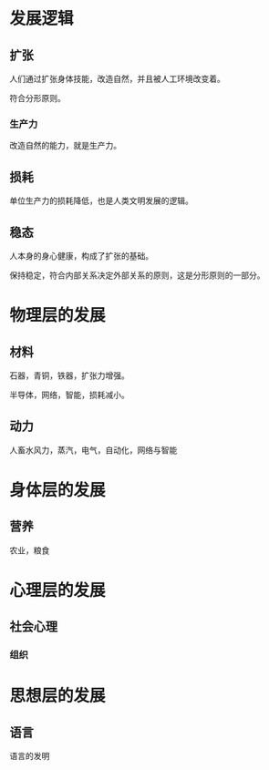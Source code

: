 # 发展逻辑

## 扩张

人们通过扩张身体技能，改造自然，并且被人工环境改变着。

符合分形原则。

### 生产力

改造自然的能力，就是生产力。

## 损耗

单位生产力的损耗降低，也是人类文明发展的逻辑。

## 稳态

人本身的身心健康，构成了扩张的基础。

保持稳定，符合内部关系决定外部关系的原则，这是分形原则的一部分。

# 物理层的发展

## 材料

石器，青铜，铁器，扩张力增强。

半导体，网络，智能，损耗减小。

## 动力

人畜水风力，蒸汽，电气，自动化，网络与智能

# 身体层的发展

## 营养

农业，粮食

# 心理层的发展

## 社会心理

### 组织

# 思想层的发展

## 语言

语言的发明

